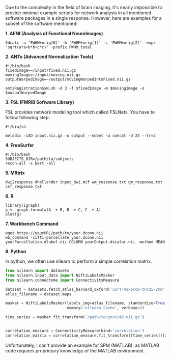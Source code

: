 Due to the complexity in the field of brain imaging, it's nearly impossible to provide minimal example scripts for network analysis in all mentioned software packages in a single response. However, here are examples for a subset of the software mentioned:

**1. AFNI (Analysis of Functional NeuroImages)** 

    3dcalc -a 'FWHM+orig[0]' -b 'FWHM+orig[1]' -c 'FWHM+orig[2]' -expr 'sqrt(a*a+b*b+c*c)' -prefix FWHM_total

**2. ANTs (Advanced Normalization Tools)**

    #!/bin/bash
    fixedImage=~/input/fixed.nii.gz
    movingImage=~/input/moving.nii.gz
    outputWarpedImage=~/output/movingWarpedIntoFixed.nii.gz

    antsRegistrationSyN.sh -d 3 -f $fixedImage -m $movingImage -o $outputWarpedImage

**3. FSL (FMRIB Software Library)**

FSL provides network modeling tool which called FSLNets.  You have to follow following step:

    #!/bin/sh 

    melodic -i4D input.nii.gz -o output --nobet -a concat -d 25 --tr=2 

**4. FreeSurfer**

    #!/bin/bash
    SUBJECTS_DIR=/path/to/subjects
    recon-all -s bert -all 

**5. MRtrix**

    dwi2response dhollander input_dwi.mif wm_response.txt gm_response.txt csf_response.txt

**6. R**

    library(igraph)
    g <- graph.formula(A -+ B, B -+ C, C -+ A)
    plot(g)

**7. Workbench Command**

    wget https://yourURL/path/to/your.dconn.nii
    wb_command -cifti-parcellate your.dconn.nii yourParcellation.dlabel.nii COLUMN yourOutput.dscalar.nii -method MEAN

**8. Python**

In python, we often use nilearn to perform a simple correlation matrix.

```python
from nilearn import datasets
from nilearn.input_data import NiftiLabelsMasker
from nilearn.connectome import ConnectivityMeasure

dataset = datasets.fetch_atlas_harvard_oxford('cort-maxprob-thr25-2mm') 
atlas_filename = dataset.maps

masker = NiftiLabelsMasker(labels_img=atlas_filename, standardize=True,
                           memory='nilearn_cache', verbose=5)

time_series = masker.fit_transform('/path/to/your/4D.nii.gz')


correlation_measure = ConnectivityMeasure(kind='correlation')
correlation_matrix = correlation_measure.fit_transform([time_series])[0]
```

Unfortunately, I can't provide an example for SPM (MATLAB), as MATLAB code requires proprietary knowledge of the MATLAB environment.